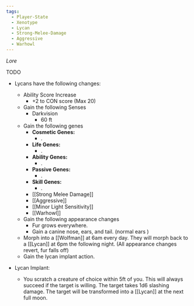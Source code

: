 ```yaml
---
tags:
  - Player-State
  - Xenotype
  - Lycan
  - Strong-Melee-Damage
  - Aggressive
  - Warhowl
---
```

*Lore*

TODO 

- Lycans have the following changes:
	* Ability Score Increase
		* +2 to CON score (Max 20)
	* Gain the following Senses
		* Darkvision
			* 60 ft
	*  Gain the following genes
		-  **Cosmetic Genes:**
			- .
		- **Life Genes:**
			- .
		- **Ability Genes:**
			- .
		- **Passive Genes:**
			- .
		- **Skill Genes:**
			- .
		* [[Strong Melee Damage]]
		* [[Aggressive]]
		* [[Minor Light Sensitivity]]
		* [[Warhowl]]
	* Gain the following appearance changes
		* Fur grows everywhere.
		* Gain a canine nose, ears, and tail. (normal ears )
	* Morph into a [[Wolfman]] at 6am every day. They will morph back to a [[Lycan]] at 6pm the following night. (All appearance changes revert, fur falls off)
	* Gain the lycan implant action.

- Lycan Implant:
	- You scratch a creature of choice within 5ft of you. This will always succeed if the target is willing. The target takes 1d6 slashing damage. The target will be transformed into a [[Lycan]] at the next full moon.
